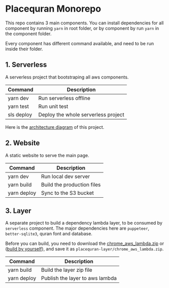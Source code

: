 # Placequran Monorepo

This repo contains 3 main components. You can install dependencies for all component by running `yarn` in root folder, or by component by run `yarn` in the component folder.

Every component has different command available, and need to be run inside their folder.

## 1. Serverless

A serverless project that bootstraping all aws components.

| Command    | Description                         |
| ---------- | ----------------------------------- |
| yarn dev   | Run serverless offline              |
| yarn test  | Run unit test                       |
| sls deploy | Deploy the whole serverless project |

Here is the [architecture diagram](placequran-serverless/README.md) of this project.

## 2. Website

A static website to serve the main page.

| Command     | Description                |
| ----------- | -------------------------- |
| yarn dev    | Run local dev server       |
| yarn build  | Build the production files |
| yarn deploy | Sync to the S3 bucket      |

## 3. Layer

A separate project to build a dependency lambda layer, to be consumed by `serverless` component. The major dependencies here are `puppeteer`, `better-sqlite3`, quran font and database.

Before you can build, you need to download the [chrome_aws_lambda.zip](https://github.com/shelfio/chrome-aws-lambda-layer) or ([build by yourself](https://github.com/alixaxel/chrome-aws-lambda#aws-lambda-layer)), and save it as `placequran-layer/chrome_aws_lambda.zip`.

| Command     | Description                     |
| ----------- | ------------------------------- |
| yarn build  | Build the layer zip file        |
| yarn deploy | Publish the layer to aws lambda |
